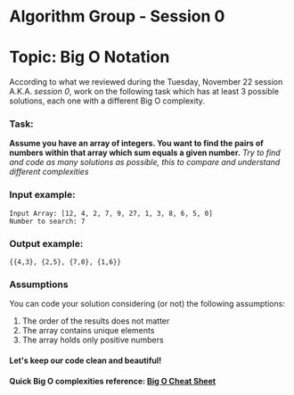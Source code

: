# Algorithm Group - Session 0
# Topic: Big O Notation

According to what we reviewed during the Tuesday, November 22 session A.K.A. _session 0_, work on the following task which has at least 3 possible solutions, each one with a different Big O complexity.

### Task:
**Assume you have an array of integers. You want to find the pairs of numbers within that array which sum equals a given number.**
_Try to find and code as many solutions as possible, this to compare and understand different complexities_

### Input example: 

```
Input Array: [12, 4, 2, 7, 9, 27, 1, 3, 8, 6, 5, 0]
Number to search: 7
```

### Output example:

```
{{4,3}, {2,5}, {7,0}, {1,6}}
```

### Assumptions
You can code your solution considering (or not) the following assumptions:

1. The order of the results does not matter
2. The array contains unique elements
3. The array holds only positive numbers

#### Let's keep our code clean and beautiful!

#### Quick Big O complexities reference: [Big O Cheat Sheet]

[Big O Cheat Sheet]: http://bigocheatsheet.com/

